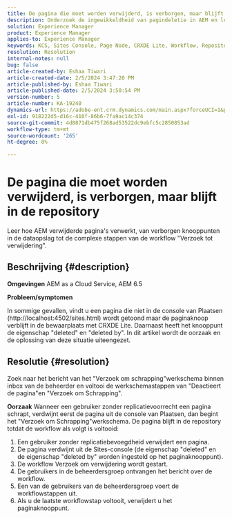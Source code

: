 ```yaml
---
title: De pagina die moet worden verwijderd, is verborgen, maar blijft in de repository
description: Onderzoek de ingewikkeldheid van pagindeletie in AEM en leer over verborgen knopen, "Verzoek om schrapping"werkschema's en de rol van de beheerder.
solution: Experience Manager
product: Experience Manager
applies-to: Experience Manager
keywords: KCS, Sites Console, Page Node, CRXDE Lite, Workflow, Repository
resolution: Resolution
internal-notes: null
bug: false
article-created-by: Eshaa Tiwari
article-created-date: 2/5/2024 3:47:20 PM
article-published-by: Eshaa Tiwari
article-published-date: 2/5/2024 3:50:54 PM
version-number: 5
article-number: KA-19240
dynamics-url: https://adobe-ent.crm.dynamics.com/main.aspx?forceUCI=1&pagetype=entityrecord&etn=knowledgearticle&id=1b997bd2-3dc4-ee11-9079-6045bd006268
exl-id: 918222d5-d16c-410f-86b6-7fa9ac14c374
source-git-commit: 4d8871db475f268ad53522dc9ebfc5c2850853ad
workflow-type: tm+mt
source-wordcount: '265'
ht-degree: 0%

---
```


# De pagina die moet worden verwijderd, is verborgen, maar blijft in de repository


Leer hoe AEM verwijderde pagina&#39;s verwerkt, van verborgen knooppunten in de dataopslag tot de complexe stappen van de workflow &quot;Verzoek tot verwijdering&quot;.

## Beschrijving {#description}


<b>Omgevingen</b>
AEM as a Cloud Service, AEM 6.5

<b>Probleem/symptomen</b>

In sommige gevallen, vindt u een pagina die niet in de console van Plaatsen (http://localhost:4502/sites.html) wordt getoond maar de paginaknoop verblijft in de bewaarplaats met CRXDE Lite. Daarnaast heeft het knooppunt de eigenschap &quot;deleted&quot; en &quot;deleted by&quot;. In dit artikel wordt de oorzaak en de oplossing van deze situatie uiteengezet.


## Resolutie {#resolution}


Zoek naar het bericht van het &quot;Verzoek om schrapping&quot;werkschema binnen inbox van de beheerder en voltooi de werkschemastappen van &quot;Deactieert de pagina&quot;en &quot;Verzoek om Schrapping&quot;.

<b>Oorzaak</b>
Wanneer een gebruiker zonder replicatievoorrecht een pagina schrapt, verdwijnt eerst de pagina uit de console van Plaatsen, dan begint het &quot;Verzoek om Schrapping&quot;werkschema. De pagina blijft in de repository totdat de workflow als volgt is voltooid:
1. Een gebruiker zonder replicatiebevoegdheid verwijdert een pagina.
2. De pagina verdwijnt uit de Sites-console (de eigenschap &quot;deleted&quot; en de eigenschap &quot;deleted by&quot; worden ingesteld op het paginaknooppunt).
3. De workflow Verzoek om verwijdering wordt gestart.
4. De gebruikers in de beheerdersgroep ontvangen het bericht over de workflow.
5. Een van de gebruikers van de beheerdersgroep voert de workflowstappen uit.
6. Als u de laatste workflowstap voltooit, verwijdert u het paginaknooppunt.
